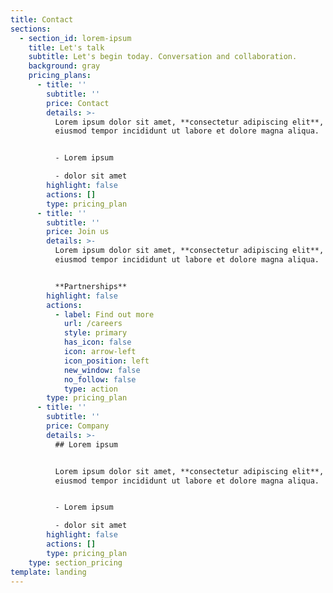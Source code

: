 ```yaml
---
title: Contact
sections:
  - section_id: lorem-ipsum
    title: Let's talk
    subtitle: Let's begin today. Conversation and collaboration.
    background: gray
    pricing_plans:
      - title: ''
        subtitle: ''
        price: Contact
        details: >-
          Lorem ipsum dolor sit amet, **consectetur adipiscing elit**, sed do
          eiusmod tempor incididunt ut labore et dolore magna aliqua.


          - Lorem ipsum

          - dolor sit amet
        highlight: false
        actions: []
        type: pricing_plan
      - title: ''
        subtitle: ''
        price: Join us
        details: >-
          Lorem ipsum dolor sit amet, **consectetur adipiscing elit**, sed do
          eiusmod tempor incididunt ut labore et dolore magna aliqua.


          **Partnerships**
        highlight: false
        actions:
          - label: Find out more
            url: /careers
            style: primary
            has_icon: false
            icon: arrow-left
            icon_position: left
            new_window: false
            no_follow: false
            type: action
        type: pricing_plan
      - title: ''
        subtitle: ''
        price: Company
        details: >-
          ## Lorem ipsum


          Lorem ipsum dolor sit amet, **consectetur adipiscing elit**, sed do
          eiusmod tempor incididunt ut labore et dolore magna aliqua.


          - Lorem ipsum

          - dolor sit amet
        highlight: false
        actions: []
        type: pricing_plan
    type: section_pricing
template: landing
---
```

